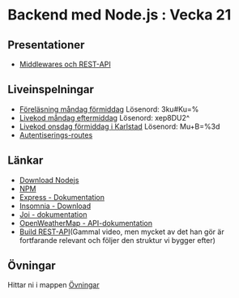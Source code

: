 # Backend med Node.js : Vecka 21

## Presentationer
- [Middlewares och REST-API](https://docs.google.com/presentation/d/1ym_SDbFNZrMB9H31GKO23Th0EIham_djD-VZ5NpePYE/edit?usp=sharing)


## Liveinspelningar
- [Föreläsning måndag förmiddag](https://folkuniversitetet-se.zoom.us/rec/share/TW3i3GXKNoo06CjKdjNAonvvpSCaa4OBINsR00g-LcGNuhf__Js1FeEgPbQ9V6gH.wfa8Iff3o-FUvXRP) Lösenord: 3ku#Ku=%
- [Livekod måndag eftermiddag](https://folkuniversitetet-se.zoom.us/rec/share/1QeW8fdL6YIWYiPNsyJUOERdpMuxUAQAj0wsgI9ifApGNNy8vSeNMcOkqev72PGm.oBfLTQ4raOmmH2ol) Lösenord: xep8DU2^
- [Livekod onsdag förmiddag i Karlstad](https://folkuniversitetet-se.zoom.us/rec/play/eWTBhDSa24ezg0HqOBA-ICkcq1WY9wLZL1OKx0I5uJRvrJjMxSNxnUhEdNEsxtY31b7_SwOk7EeipF2V.s1huBfSr9EK0lHSh?canPlayFromShare=true&from=share_recording_detail&continueMode=true&componentName=rec-play&originRequestUrl=https%3A%2F%2Ffolkuniversitetet-se.zoom.us%2Frec%2Fshare%2FwcroWRoh4azPXercJN4qFzzXXg2eJonl3FGCdxPVyxhsApjwhLb0QKPLktu9jes8.aWCLGvQr02D9fKiH) Lösenord: Mu+B=%3d
- [Autentiserings-routes](https://vimeo.com/949852563/7f3abb66e2?share=copy)


## Länkar
- [Download Nodejs](https://nodejs.org/en)
- [NPM](https://www.npmjs.com/)
- [Express - Dokumentation](https://expressjs.com/)
- [Insomnia - Download](https://insomnia.rest/download)
- [Joi - dokumentation](https://joi.dev/api/?v=17.13.0)
- [OpenWeatherMap - API-dokumentation](https://openweathermap.org/api/)
- [Build REST-API](https://www.youtube.com/watch?v=pKd0Rpw7O48)(Gammal video, men mycket av det han gör är fortfarande relevant och följer den struktur vi bygger efter)



## Övningar
Hittar ni i mappen [Övningar](./Övningar/)
